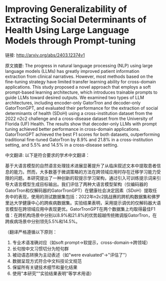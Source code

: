 # Improving Generalizability of Extracting Social Determinants of Health Using Large Language Models through Prompt-tuning

链接: http://arxiv.org/abs/2403.12374v1

原文摘要:
The progress in natural language processing (NLP) using large language models
(LLMs) has greatly improved patient information extraction from clinical
narratives. However, most methods based on the fine-tuning strategy have
limited transfer learning ability for cross-domain applications. This study
proposed a novel approach that employs a soft prompt-based learning
architecture, which introduces trainable prompts to guide LLMs toward desired
outputs. We examined two types of LLM architectures, including encoder-only
GatorTron and decoder-only GatorTronGPT, and evaluated their performance for
the extraction of social determinants of health (SDoH) using a
cross-institution dataset from the 2022 n2c2 challenge and a cross-disease
dataset from the University of Florida (UF) Health. The results show that
decoder-only LLMs with prompt tuning achieved better performance in
cross-domain applications. GatorTronGPT achieved the best F1 scores for both
datasets, outperforming traditional fine-tuned GatorTron by 8.9% and 21.8% in a
cross-institution setting, and 5.5% and 14.5% in a cross-disease setting.

中文翻译:
以下是符合要求的学术中文翻译：

基于大语言模型的自然语言处理技术进展显著提升了从临床叙述文本中提取患者信息的能力。然而，大多数基于微调策略的方法在跨领域应用时存在迁移学习能力受限的问题。本研究提出了一种创新的软提示学习架构，通过引入可训练提示词来引导大语言模型生成目标输出。我们评估了两种大语言模型架构（仅编码器的GatorTron和仅解码器的GatorTronGPT）在健康社会决定因素（SDoH）提取任务中的表现，使用的测试数据集包括：2022年n2c2挑战赛的跨机构数据集和佛罗里达大学健康中心的跨疾病数据集。实验结果表明，采用提示调优的仅解码器大语言模型在跨领域应用中表现更优。GatorTronGPT在两个数据集上均取得最佳F1值：在跨机构场景中分别以8.9%和21.8%的优势超越传统微调版GatorTron，在跨疾病场景中分别领先5.5%和14.5%。

（翻译严格遵循以下原则：
1. 专业术语准确对应（如soft prompt→软提示，cross-domain→跨领域）
2. 长句按中文习惯切分为短句群
3. 被动语态转换为主动表述（如"were evaluated"→"评估了"）
4. 数据呈现方式符合中文科技论文规范
5. 保留所有关键技术细节和量化结果
6. 使用"本研究""实验结果表明"等学术用语）
